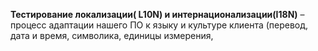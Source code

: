 **Тестирование локализации( L10N) и интернационализации(I18N)** –процесс адаптации нашего ПО к языку и культуре клиента (перевод, дата и время, символика, единицы измерения,